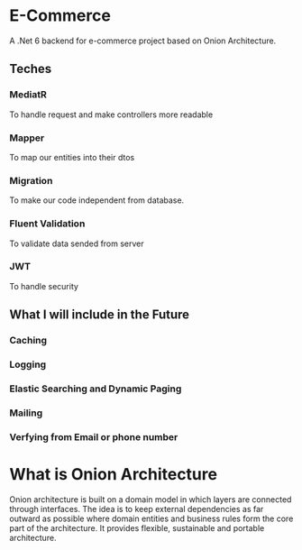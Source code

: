 # E-Commerce
A .Net 6 backend for e-commerce project based on Onion Architecture.

## Teches
### MediatR 
To handle request and make controllers more readable
### Mapper
To map our entities into their dtos 
### Migration 
To make our code independent from database. 
### Fluent Validation
To validate data sended from server
### JWT
To handle security

## What I will include in the Future
### Caching
### Logging
### Elastic Searching and Dynamic Paging
### Mailing
### Verfying from Email or phone number
# What is Onion Architecture
Onion architecture is built on a domain model in which layers are connected through interfaces. The idea is to keep external dependencies as far outward as possible where domain entities and business rules form the core part of the architecture. It provides flexible, sustainable and portable architecture.

